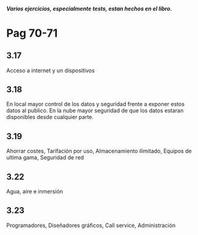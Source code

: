 ##### Varios ejercicios, especialmente tests, estan hechos en el libro.

# Pag 70-71
## 3.17
Acceso a internet y un dispositivos
## 3.18
En local mayor control de los datos y seguridad frente a exponer estos datos al publico.
En la nube mayor seguridad de que los datos estaran disponibles desde cualquier parte.
## 3.19
Ahorrar costes, Tarifación por uso, Almacenamiento ilimitado, Equipos de ultima gama, Seguridad de red
## 3.22
Agua, aire e inmersión

## 3.23
Programadores, Diseñadores gráficos, Call service, Administración
